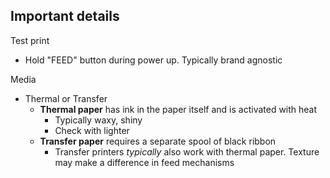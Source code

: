Important details
- 

Test print
  - Hold "FEED" button during power up. Typically brand agnostic
 
Media
  - Thermal or Transfer
    - **Thermal paper** has ink in the paper itself and is activated with heat
      - Typically waxy, shiny
      - Check with lighter
    - **Transfer paper** requires a separate spool of black ribbon
      - Transfer printers *typically* also work with thermal paper. Texture may make a difference in feed mechanisms
